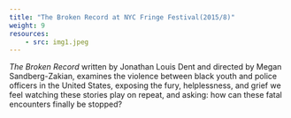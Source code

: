 ```yaml
---
title: "The Broken Record at NYC Fringe Festival(2015/8)"
weight: 9
resources:
    - src: img1.jpeg
---
```


*The Broken Record* written by Jonathan Louis Dent and directed by Megan Sandberg-Zakian, examines the violence between black youth and police officers in the United States, exposing the fury, helplessness, and grief we feel watching these stories play on repeat, and asking: how can these fatal encounters finally be stopped?
